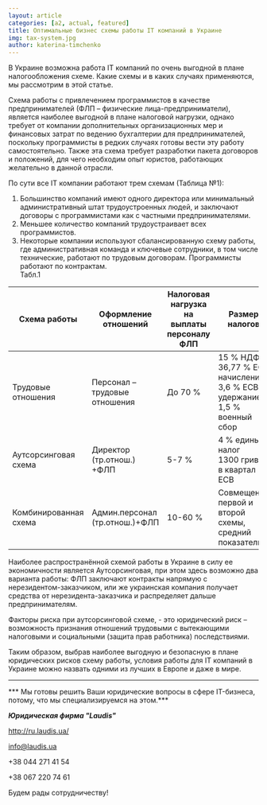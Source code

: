 ```yaml
---
layout: article
categories: [a2, actual, featured]
title: Оптимальные бизнес схемы работы IT компаний в Украине
img: tax-system.jpg
author: katerina-timchenko
---
```


В Украине возможна работа IT компаний по очень выгодной в плане налогообложения схеме. Какие схемы и в каких случаях применяются, мы рассмотрим в этой статье.

Схема работы с привлечением программистов в качестве предпринимателей (ФЛП – физические лица-предприниматели), является наиболее выгодной в плане налоговой нагрузки, однако требует от компании дополнительных организационных мер и финансовых затрат по ведению бухгалтерии для предпринимателей, поскольку программисты в редких случаях готовы вести эту работу самостоятельно. Также эта схема требует разработки пакета договоров и положений, для чего необходим опыт юристов, работающих желательно в данной отрасли. 

По сути все IT компании работают трем схемам (Таблица №1):  

1.	Большинство компаний имеют одного директора или минимальный административный штат трудоустроенных людей, и заключают договоры с программистами как с частными предпринимателями.  
2.	Меньшее количество компаний трудоустраивает всех программистов.  
3.	Некоторые компании используют сбалансированную схему работы, где административная команда и ключевые сотрудники, в том числе технические, работают по трудовым договорам. Программисты работают по контрактам.  
Табл.1  

|Схема работы       |Оформление отношений         |Налоговая нагрузка на выплаты персоналу ФЛП|	Размер налогов|
|-------------------|-----------------------------|-------------------------------------------|---------------|
|Трудовые отношения |Персонал – трудовые отношения|До 70 %  | 15 % НДФЛ<BR/>36,77 % ЕСВ начисление<BR/>3,6 % ЕСВ удержание<BR/>1,5 % военный сбор|
|Аутсорсинговая схема|Директор (тр.отнош.) +ФЛП  | 	5-7 %|4 % единый налог</BR>1300 гривен в квартал ЕСВ|
|Комбинированная схема|Админ.персонал (тр.отнош.)+ФЛП|10-60 %|Совмещение первой и второй схемы, средний показатель.|

Наиболее распространённой схемой работы в Украине в силу ее экономичности является Аутсорсинговая, при этом здесь возможно два варианта работы: ФЛП заключают контракты напрямую с нерезидентом-заказчиком, или же украинская компания получает средства от нерезидента-заказчика и распределяет дальше предпринимателям.

Факторы риска при аутсорсинговой схеме, - это юридический риск – возможность признания отношений трудовыми с вытекающими налоговыми и социальными (защита прав работника) последствиями.

Таким образом, выбрав наиболее выгодную и безопасную в плане юридических рисков схему работы, условия работы для IT компаний в Украине  можно назвать одними из лучших в Европе и даже в мире.
_____________
*** Мы готовы решить Ваши юридические вопросы в сфере IT-бизнеса, потому, что мы специализируемся на этом.***

***Юридическая фирма "Laudis"***

http://ru.laudis.ua/

info@laudis.ua

+38 044 271 41 54

+38 067 220 74 61

Будем рады сотрудничеству!
